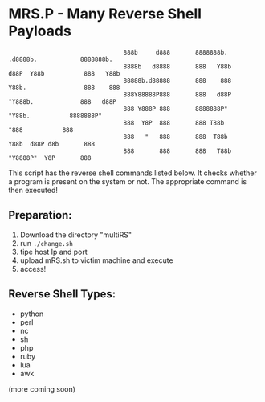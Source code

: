 # MRS.P - Many Reverse Shell Payloads

```
                                888b     d888       8888888b.         .d8888b.            8888888b.  
                                8888b   d8888       888   Y88b       d88P  Y88b           888   Y88b 
                                88888b.d88888       888    888       Y88b.                888    888 
                                888Y88888P888       888   d88P        "Y888b.             888   d88P 
                                888 Y888P 888       8888888P"            "Y88b.           8888888P"  
                                888  Y8P  888       888 T88b               "888           888        
                                888   "   888       888  T88b        Y88b  d88P d8b       888        
                                888       888       888   T88b        "Y8888P"  Y8P       888
```
This script has the reverse shell commands listed below. 
It checks whether a program is present on the system or not. 
The appropriate command is then executed! 

## Preparation:
1. Download the directory "multiRS"
2. run `./change.sh`
3. tipe host Ip and port
4. upload mRS.sh to victim machine and execute
5. access!

## Reverse Shell Types:
* python 
* perl
* nc
* sh
* php
* ruby
* lua
* awk

(more coming soon)
